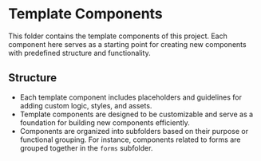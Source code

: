 # Template Components

This folder contains the template components of this project. Each component here serves as a starting point for creating new components with predefined structure and functionality.

## Structure

- Each template component includes placeholders and guidelines for adding custom logic, styles, and assets.
- Template components are designed to be customizable and serve as a foundation for building new components efficiently.
- Components are organized into subfolders based on their purpose or functional grouping. For instance, components related to forms are grouped together in the `forms` subfolder.
